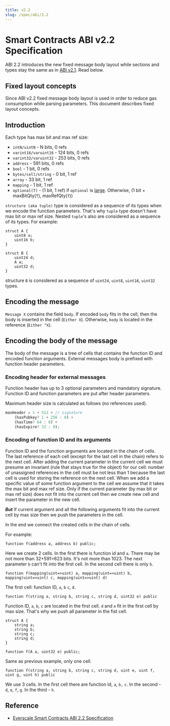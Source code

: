 ```yaml
---
title: v2.2
slug: /spec/abi/2.2
---
```

# Smart Contracts ABI v2.2 Specification

ABI 2.2 introduces the new fixed message body layout while sections and types stay the same as in [ABI v2.1](2.1.md). Read below.

## Fixed layout concepts

Since ABI v2.2 fixed message body layout is used in order to reduce gas consumption while parsing parameters. This document describes fixed layout concepts.

## Introduction

Each type has max bit and max ref size:

- `intN/uintN` - N bits, 0 refs
- `varint16/varuint16` - 124 bits, 0 refs
- `varint32/varuint32` - 253 bits, 0 refs
- `address` - 591 bits, 0 refs
- `bool` - 1 bit, 0 refs
- `bytes/cell/string` - 0 bit, 1 ref
- `array` - 33 bit, 1 ref
- `mapping` - 1 bit, 1 ref
- `optional(T)` - (1 bit, 1 ref) if `optional` is [large](2.1.md#optionalinnertype). Otherwise, (1 bit + maxBitQty(`T`), maxRefQty(`T`))

`structure (aka tuple)` type is considered as a sequence of its types when we encode the function parameters. That's why `tuple` type doesn't have max bit or max ref size. Nested `tuple`'s also are considered as a sequence of its types. For example:

```solidity
struct A {
	uint8 a;
	uint16 b;
}

struct B {
	uint24 d;
	A a;
	uint32 d;
}
```

structure `B` is considered as a sequence of `uint24`, `uint8`, `uint16`, `uint32` types.

## Encoding the message

`Message X` contains the field `body`. If encoded `body` fits in the cell, then the body is inserted in the cell (`Either X`). Otherwise, `body` is located in the reference (`Either ^X`).

## Encoding the body of the message

The body of the message is a tree of cells that contains the function ID and encoded function arguments. External messages body is prefixed with function header parameters.

### Encoding header for external messages

Function header has up to 3 optional parameters and mandatory signature. Function ID and function parameters are put after header parameters.

Maximum header size is calculated as follows (no references used).

```jsx
maxHeader = 1 + 512 + // signature
    (hasPubkey? 1 + 256 : 0) +
    (hasTime? 64 : 0) +
    (hasExpire? 32 : 0);
```


### Encoding of function ID and its arguments

Function ID and the function arguments are located in the chain of cells. The last reference of each cell (except for the last cell in the chain) refers to the next cell. After adding the current parameter in the current cell we must presume an invariant (rule that stays true for the object) for our cell: number of unassigned references in the cell must be not less than 1 because the last cell is used for storing the reference on the next cell. When we add a specific value of some function argument to the cell we assume that it takes the max bit and max ref size. Only if the current parameter (by max bit or max ref size) does not fit into the current cell then we create new cell and insert the parameter in the new cell.

***But*** If current argument and all the following arguments fit into the current cell by max size then we push the parameters in the cell.

In the end we connect the created cells in the chain of cells.

For example:

```solidity
function f(address a, address b) public;
```

Here we create 2 cells. In the first there is function id and  `a`. There may be not more than 32+591=623 bits. It's not more than 1023. The next parameter `b` can't fit into the first cell. In the second cell there is only `b`.

```solidity
function f(mapping(uint=>uint) a, mapping(uint=>uint) b, mapping(uint=>uint) c, mapping(uint=>uint) d)
```

The first cell: function ID, `a`, `b` `c`, `d`.

```solidity
function f(string a, string b, string c, string d, uint32 e) public
```

Function ID, `a`, `b`, `c` are located in the first cell. `d` and `e` fit in the first cell by max size. That's why we push all parameter in the fist cell.

```solidity
struct A {
	string a;
	string b;
	string c;
	string d;
}

function f(A a, uint32 e) public;
```

Same as previous example, only one cell.

```solidity
function f(string a, string b, string c, string d, uint e, uint f, uint g, uint h) public
```

We use 3 cells. In the first cell there are function Id, `a`, `b,` `c`. In the second - `d`, `e`, `f`, `g`. In the third - `h`.

## Reference

- [Everscale Smart Contracts ABI 2.2 Specification](https://github.com/tonlabs/ton-labs-abi/blob/master/docs/ABI_2.2_spec.md)
